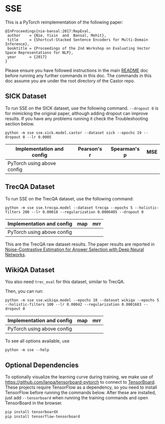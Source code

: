# SSE

This is a PyTorch reimplementation of the following paper:

```
@InProceedings{nie-bansal:2017:RepEval,
 author    = {Nie, Yixin  and  Bansal, Mohit},
 title     = {Shortcut-Stacked Sentence Encoders for Multi-Domain Inference},
 booktitle = {Proceedings of the 2nd Workshop on Evaluating Vector Space Representations for NLP},
 year      = {2017}
}
```


Please ensure you have followed instructions in the main [README](../README.md) doc before running any further commands in this doc.
The commands in this doc assume you are under the root directory of the Castor repo.

## SICK Dataset

To run SSE on the SICK dataset, use the following command. `--dropout 0` is for mimicking the original paper, although adding dropout can improve results. If you have any problems running it check the Troubleshooting section below.

```
python -m sse sse.sick.model.castor --dataset sick --epochs 19 --dropout 0 --lr 0.0005
```

| Implementation and config        | Pearson's r   | Spearman's p  | MSE        |
| -------------------------------- |:-------------:|:-------------:|:----------:|
| PyTorch using above config       |         |         |      |

## TrecQA Dataset

To run SSE on the TrecQA dataset, use the following command:
```
python -m sse sse.trecqa.model --dataset trecqa --epochs 5 --holistic-filters 200 --lr 0.00018 --regularization 0.0006405 --dropout 0
```

| Implementation and config        | map    | mrr    |
| -------------------------------- |:------:|:------:|
| PyTorch using above config       |   |   |

This are the TrecQA raw dataset results. The paper results are reported in [Noise-Contrastive Estimation for Answer Selection with Deep Neural Networks](https://dl.acm.org/citation.cfm?id=2983872).

## WikiQA Dataset

You also need `trec_eval` for this dataset, similar to TrecQA.

Then, you can run:
```
python -m sse sse.wikiqa.model --epochs 10 --dataset wikiqa --epochs 5 --holistic-filters 100 --lr 0.00042 --regularization 0.0001683 --dropout 0
```
| Implementation and config        | map    | mrr    |
| -------------------------------- |:------:|:------:|
| PyTorch using above config       |   |   |


To see all options available, use
```
python -m sse --help
```

## Optional Dependencies

To optionally visualize the learning curve during training, we make use of https://github.com/lanpa/tensorboard-pytorch to connect to [TensorBoard](https://github.com/tensorflow/tensorboard). These projects require TensorFlow as a dependency, so you need to install TensorFlow before running the commands below. After these are installed, just add `--tensorboard` when running the training commands and open TensorBoard in the browser.

```sh
pip install tensorboardX
pip install tensorflow-tensorboard
```
